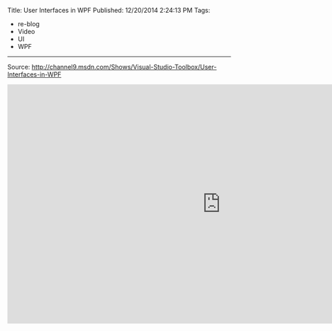Title: User Interfaces in WPF
Published: 12/20/2014 2:24:13 PM
Tags:
- re-blog
- Video
- UI
- WPF
---
Source: http://channel9.msdn.com/Shows/Visual-Studio-Toolbox/User-Interfaces-in-WPF
<p><iframe src="https://channel9.msdn.com/Shows/Visual-Studio-Toolbox/User-Interfaces-in-WPF/player?format=html5" width="960" height="540" frameborder="0" allowfullscreen="allowfullscreen"></iframe></p>
